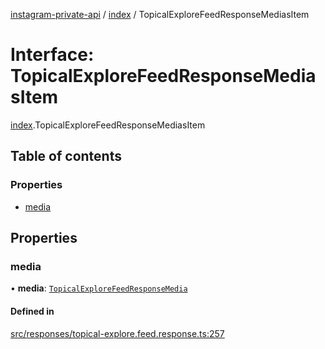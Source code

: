 [instagram-private-api](../../README.md) / [index](../../modules/index.md) / TopicalExploreFeedResponseMediasItem

# Interface: TopicalExploreFeedResponseMediasItem

[index](../../modules/index.md).TopicalExploreFeedResponseMediasItem

## Table of contents

### Properties

- [media](TopicalExploreFeedResponseMediasItem.md#media)

## Properties

### media

• **media**: [`TopicalExploreFeedResponseMedia`](TopicalExploreFeedResponseMedia.md)

#### Defined in

[src/responses/topical-explore.feed.response.ts:257](https://github.com/Nerixyz/instagram-private-api/blob/0e0721c/src/responses/topical-explore.feed.response.ts#L257)
